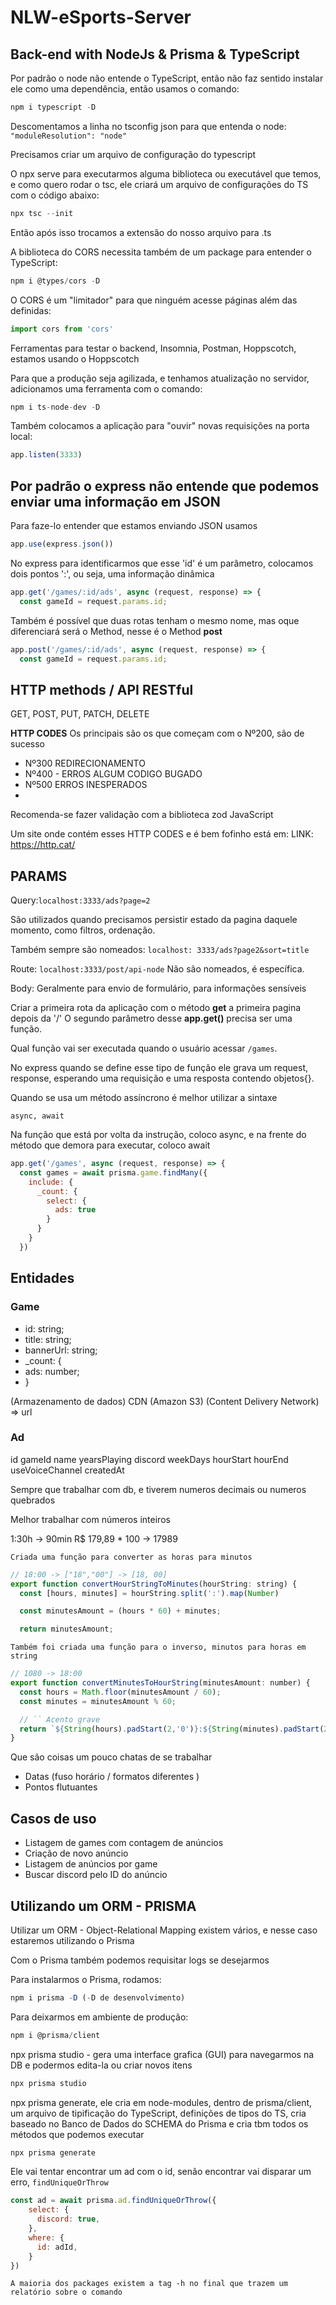# NLW-eSports-Server

## Back-end with NodeJs & Prisma & TypeScript

Por padrão o node não entende o TypeScript, então não faz sentido instalar ele como uma dependência, então usamos o comando:

```javascript
npm i typescript -D
```

Descomentamos a linha no tsconfig json para que entenda o node:
``"moduleResolution": "node"``

Precisamos criar um arquivo de configuração do  typescript

O npx serve para executarmos alguma biblioteca ou executável que temos, e como quero rodar o tsc,
ele criará um arquivo de configurações do TS com o código abaixo:

```js
npx tsc --init 
```

Então após isso trocamos a extensão do nosso arquivo para .ts

A biblioteca do CORS necessita também de um package para entender o TypeScript:  

```javascript
npm i @types/cors -D
```

O CORS é um "limitador" para que ninguém acesse páginas além das definidas:

```js
import cors from 'cors'
```

Ferramentas para testar o backend, Insomnia, Postman, Hoppscotch, estamos usando o Hoppscotch

Para que a produção seja agilizada, e tenhamos atualização no servidor, adicionamos uma ferramenta com o comando:

```js
npm i ts-node-dev -D
```

Também colocamos a aplicação para "ouvir" novas requisições na porta local:

```js
app.listen(3333)
```

## Por padrão o express não entende que podemos enviar uma informação em JSON

Para faze-lo entender que estamos enviando JSON usamos

```js
app.use(express.json())
```

No express para identificarmos que esse 'id' é um parâmetro, colocamos dois pontos ':', ou seja, uma informação dinâmica

```js
app.get('/games/:id/ads', async (request, response) => {
  const gameId = request.params.id;
```

Também é possível que duas rotas tenham o mesmo nome, mas oque diferenciará será o Method, nesse é o Method **post**

```js
app.post('/games/:id/ads', async (request, response) => {
  const gameId = request.params.id;
```

## HTTP methods / API RESTful

GET, POST, PUT, PATCH, DELETE

**HTTP CODES**
Os principais são os que começam com o Nº200, são de sucesso

- Nº300 REDIRECIONAMENTO
- Nº400 - ERROS ALGUM CODIGO BUGADO
- Nº500 ERROS INESPERADOS
-

Recomenda-se fazer validação com a biblioteca zod JavaScript

Um site onde contém esses HTTP CODES e é bem fofinho está em:
LINK: <https://http.cat/>

## PARAMS

Query:``localhost:3333/ads?page=2``

São utilizados quando precisamos persistir estado da pagina daquele momento, como filtros, ordenação.

Também sempre são nomeados:
``localhost: 3333/ads?page2&sort=title``
  
Route: ``localhost:3333/post/api-node``
Não são nomeados, é específica.

Body: Geralmente para envio de formulário, para informações sensíveis

Criar a primeira rota da aplicação com o método **get** a primeira pagina depois da '/'
O segundo parâmetro desse **app.get()** precisa ser uma função.

Qual função vai ser executada quando o usuário acessar ``/games``.

No express quando se define esse tipo de função ele grava um request, response, esperando uma requisição e uma resposta
contendo objetos{}.

Quando se usa um método assíncrono é melhor utilizar a sintaxe

``async, await``

Na função que está por volta da instrução, coloco async, e na frente do método que demora para executar, coloco await

```js
app.get('/games', async (request, response) => {
  const games = await prisma.game.findMany({
    include: {
      _count: {
        select: {
          ads: true
        }
      }
    }
  })
```

## Entidades

### Game

- id: string;
- title: string;
- bannerUrl: string;
- _count: {
- ads: number;
- }

(Armazenamento de dados)
CDN (Amazon S3) (Content Delivery Network) => url

### Ad

id
gameId
name
yearsPlaying
discord
weekDays
hourStart
hourEnd
useVoiceChannel
createdAt

Sempre que trabalhar com db, e tiverem numeros decimais ou numeros quebrados

Melhor trabalhar com números inteiros

1:30h -> 90min
R$ 179,89 * 100 -> 17989

``Criada uma função para converter as horas para minutos``

```js
// 18:00 -> ["18","00"] -> [18, 00]
export function convertHourStringToMinutes(hourString: string) {
  const [hours, minutes] = hourString.split(':').map(Number)

  const minutesAmount = (hours * 60) + minutes;

  return minutesAmount;
```

``Também foi criada uma função para o inverso, minutos para horas em string``

```js
// 1080 -> 18:00
export function convertMinutesToHourString(minutesAmount: number) {
  const hours = Math.floor(minutesAmount / 60);
  const minutes = minutesAmount % 60;

  // `` Acento grave
  return `${String(hours).padStart(2,'0')}:${String(minutes).padStart(2,'0')}`;
}
```

Que são coisas um pouco chatas de se trabalhar

- Datas (fuso horário / formatos diferentes )
- Pontos flutuantes

## Casos de uso

- Listagem de games com contagem de anúncios
- Criação de novo anúncio
- Listagem de anúncios por game
- Buscar discord pelo ID do anúncio

## Utilizando um ORM - PRISMA

Utilizar um ORM - Object-Relational Mapping existem vários, e nesse caso estaremos utilizando o Prisma

Com o Prisma também podemos requisitar logs se desejarmos

Para instalarmos o Prisma, rodamos:

```javascript
npm i prisma -D (-D de desenvolvimento)
```

Para deixarmos em ambiente de produção:

```javascript
npm i @prisma/client
```

npx prisma studio - gera uma interface grafica (GUI) para navegarmos na DB e podermos edita-la ou criar novos itens

```javascript
npx prisma studio
```

npx prisma generate, ele cria em node-modules, dentro de prisma/client, um arquivo de tipificação do TypeScript, definições de tipos do TS, cria baseado no Banco de Dados do SCHEMA do Prisma e cria tbm todos os métodos que podemos executar

```javascript
npx prisma generate
```

Ele vai tentar encontrar um ad com o id, senão encontrar vai disparar um erro, `findUniqueOrThrow`

```js
const ad = await prisma.ad.findUniqueOrThrow({
    select: {
      discord: true,
    },
    where: {
      id: adId,
    }
}) 
   ```

`A maioria dos packages existem a tag -h no final que trazem um relatório sobre o comando`
